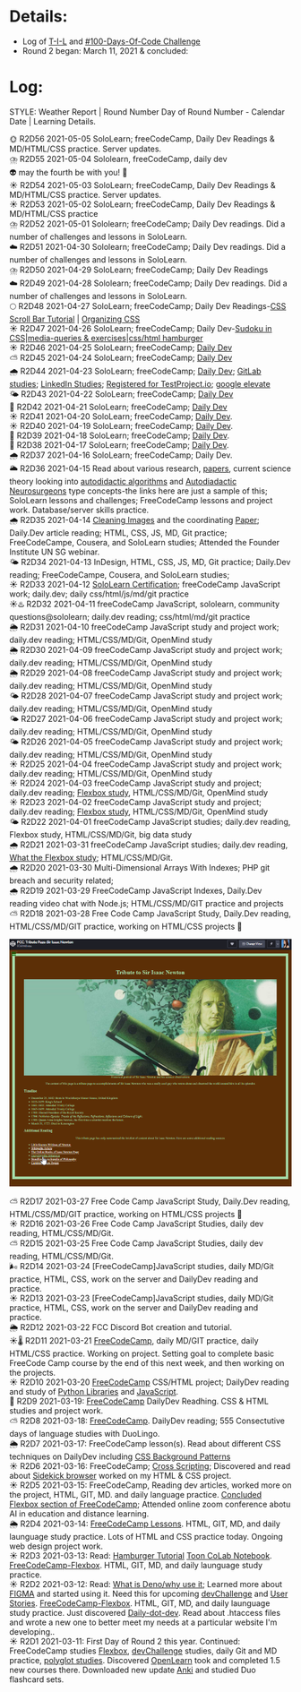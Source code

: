 # Details:
* Log of [T-I-L]((https://github.com/EO4wellness/T-I-L)) and [#100-Days-Of-Code Challenge](https://github.com/EO4wellness/100-days-of-code/)
* Round 2 began: March 11, 2021 & concluded: 

# Log:
STYLE: Weather Report | Round Number Day of Round Number - Calendar Date |  Learning Details. 

🌞 R2D56 2021-05-05 SoloLearn; freeCodeCamp, Daily Dev Readings & MD/HTML/CSS practice. Server updates.<br>
⛈️ R2D55 2021-05-04 Sololearn, freeCodeCamp, daily dev<br>
👽 may the fourth be with you!  👾 <br>
☀️ R2D54 2021-05-03 SoloLearn; freeCodeCamp, Daily Dev Readings & MD/HTML/CSS practice. Server updates.<br>
☀️ R2D53 2021-05-02 SoloLearn; freeCodeCamp, Daily Dev Readings & MD/HTML/CSS practice<br>
⛈️ R2D52 2021-05-01 Sololearn; freeCodeCamp; Daily Dev readings. Did a number of challenges and lessons in SoloLearn.<br>
☁️ R2D51 2021-04-30 Sololearn; freeCodeCamp; Daily Dev readings. Did a number of challenges and lessons in SoloLearn.<br>
⛈️ R2D50 2021-04-29 SoloLearn; freeCodeCamp; Daily Dev Readings<br> 
☁️ R2D49 2021-04-28 Sololearn; freeCodeCamp; Daily Dev readings. Did a number of challenges and lessons in SoloLearn.<br>
🌕 R2D48 2021-04-27 SoloLearn; freeCodeCamp; Daily Dev Readings-[CSS Scroll Bar Tutorial](https://www.freecodecamp.org/news/css-scrollbar-tutorial/) | [Organizing CSS](https://rehansaeed.com/system-for-grouping-and-sorting-css-properties/)<br>
☀️ R2D47 2021-04-26 SoloLearn; freeCodeCamp; Daily Dev-[Sudoku in CSS](https://css-tricks.com/generating-and-solving-sudokus-in-css/)|[media-queries & exercises](https://www.freecodecamp.org/news/learn-css-media-queries-by-building-projects/)|[css/html hamburger](https://unclebigbay.hashnode.dev/building-the-world-simplest-hamburger-with-html-and-css)<br>
☀️ R2D46 2021-04-25 SoloLearn; freeCodeCamp; [Daily Dev](https://pythonawesome.com/github-self-hosted-runner-matrix-build-visualizations-for-kubernetes/)<br>
⛅ R2D45 2021-04-24 SoloLearn; freeCodeCamp; [Daily Dev](https://www.geeksforgeeks.org/7-tips-to-improve-javascript-performance/)<br>
🌧️ R2D44 2021-04-23 SoloLearn; freeCodeCamp; [Daily Dev](https://www.smashingmagazine.com/2021/04/guide-supported-modern-css-pseudo-class-selectors/); [GitLab studies](https://gitlab.edcast.com/); [LinkedIn Studies](https://www.linkedin.com/learning/wordpress-internationalization/welcome); [Registered for TestProject.io](https://app.testproject.io); [google elevate](https://www.youtube.com/watch?v=F1J8bDKVTQ4)<br>
🌤️ R2D43 2021-04-22 SoloLearn; freeCodeCamp; [Daily Dev](https://javascript.plainenglish.io/javascript-tips-3-ways-to-use-the-console-in-a-better-way-49c95d008080)<br>
🧊 R2D42 2021-04-21 SoloLearn; freeCodeCamp; [Daily Dev](https://javascript.plainenglish.io/creating-your-own-boilerplate-f28725568018)<br>
☀️ R2D41 2021-04-20 SoloLearn; freeCodeCamp; [Daily Dev](https://chartscss.org/). <br>
☀️ R2D40 2021-04-19 SoloLearn; freeCodeCamp; [Daily Dev](https://dev.to/surajondev/40-useful-resources-for-mastering-web-1i0h). <br>
🥶 R2D39 2021-04-18 SoloLearn; freeCodeCamp; [Daily Dev](https://dev.to/kiransethu46/50-python-projects-with-source-code-2n7g). <br>
🥶 R2D38 2021-04-17 SoloLearn; freeCodeCamp; [Daily Dev](https://towardsdatascience.com/how-to-import-csv-files-using-pandas-dataframe-error-free-62da3c31393c). <br>
🌧️ R2D37 2021-04-16 SoloLearn; freeCodeCamp; Daily Dev. <br>
🌥️ R2D36 2021-04-15 Read about various research, [papers](https://arxiv.org/pdf/2104.03902.pdf), current science theory looking into [autodidactic algorithms](https://www.popularmechanics.com/science/a36112655/universe-is-self-learning-algorithm/) and [Autodiadactic Neurosurgeons](https://arxiv.org/abs/2102.02638) type concepts-the links here are just a sample of this; SoloLearn lessons and challenges; FreeCodeCamp lessons and project work. Database/server skills practice. <br> 
🌧️ R2D35 2021-04-14 [Cleaning Images](https://alumni.iitm.ac.in/tech-talk/clean-up-neural-networks-show-the-way-to-preserve-photographs/) and the coordinating [Paper](https://ieeexplore.ieee.org/document/9288928); Daily.Dev article reading; HTML, CSS, JS, MD, Git practice; FreeCodeCampe, Cousera, and SoloLearn studies; Attended the Founder Institute UN SG webinar.<br>
🌤️ R2D34 2021-04-13 InDesign, HTML, CSS, JS, MD, Git practice; Daily.Dev reading; FreeCodeCampe, Cousera, and SoloLearn studies;<br>
☀️ R2D33 2021-04-12 [SoloLearn Certification](https://github.com/EO4wellness/T-I-L/blob/main/HTML/SoloLearn/ResonsiveWebDesign.md); freeCodeCamp JavaScript work; daily.dev; daily css/html/js/md/git practice <br>
☀️♨️ R2D32 2021-04-11 freeCodeCamp JavaScript, sololearn, community questions@sololearn; daily.dev reading; css/html/md/git practice<br>
🌦️ R2D31 2021-04-10 freeCodeCamp JavaScript study and project work; daily.dev reading; HTML/CSS/MD/Git, OpenMind study<br>
🌦️ R2D30 2021-04-09 freeCodeCamp JavaScript study and project work; daily.dev reading; HTML/CSS/MD/Git, OpenMind study<br>
🌦️ R2D29 2021-04-08 freeCodeCamp JavaScript study and project work; daily.dev reading; HTML/CSS/MD/Git, OpenMind study<br>
🌤️ R2D28 2021-04-07 freeCodeCamp JavaScript study and project work; daily.dev reading; HTML/CSS/MD/Git, OpenMind study<br> 
🌤️ R2D27 2021-04-06 freeCodeCamp JavaScript study and project work; daily.dev reading; HTML/CSS/MD/Git, OpenMind study<br> 
🌤️ R2D26 2021-04-05 freeCodeCamp JavaScript study and project work; daily.dev reading; HTML/CSS/MD/Git, OpenMind study<br> 
☀️ R2D25 2021-04-04 freeCodeCamp JavaScript study and project work; daily.dev reading; HTML/CSS/MD/Git, OpenMind study<br> 
☀️ R2D24 2021-04-03 freeCodeCamp JavaScript study and project; daily.dev reading; [Flexbox study](https://github.com/EO4wellness/What-The-Flexbox/blob/eo4wellness/readme.md#my-study), HTML/CSS/MD/Git, OpenMind study<br> 
☀️ R2D23 2021-04-02 freeCodeCamp JavaScript study and project; daily.dev reading; [Flexbox study](https://github.com/EO4wellness/What-The-Flexbox/blob/eo4wellness/readme.md#my-study), HTML/CSS/MD/Git, OpenMind study<br> 
🌤️ R2D22 2021-04-01 freeCodeCamp JavaScript studies; daily.dev reading, Flexbox study, HTML/CSS/MD/Git, big data study<br> 
🌧️ R2D21 2021-03-31 freeCodeCamp JavaScript studies; daily.dev reading, [What the Flexbox study](https://github.com/EO4wellness/What-The-Flexbox/blob/eo4wellness/readme.md); HTML/CSS/MD/Git.<br>
🌧️ R2D20 2021-03-30 Multi-Dimensional Arrays With Indexes; PHP git breach and security related; <br>
🌧️ R2D19 2021-03-29 FreeCodeCamp JavaScript Indexes, Daily.Dev reading video chat with Node.js; HTML/CSS/MD/GIT practice and projects<br>
⛅ R2D18 2021-03-28 Free Code Camp JavaScript Study, Daily.Dev reading, HTML/CSS/MD/GIT practice, working on HTML/CSS projects 🐑 <br> 

![FreeCodeCamp-FirstProject-Completed](https://github.com/EO4wellness/T-I-L/blob/main/HTML/free-code-camp-org/projects-folder/Tribute-Page/images/project-over-view.png)

⛅ R2D17 2021-03-27 Free Code Camp JavaScript Study, Daily.Dev reading, HTML/CSS/MD/GIT practice, working on HTML/CSS projects 🐑  <br> 
☀️ R2D16 2021-03-26 Free Code Camp JavaScript Studies, daily dev reading, HTML/CSS/MD/Git.<br>
⛅ R2D15 2021-03-25 Free Code Camp JavaScript Studies, daily dev reading, HTML/CSS/MD/Git.<br>
🌬️ R2D14 2021-03-24 [FreeCodeCamp]JavaScript studies, daily MD/Git practice, HTML, CSS, work on the server and DailyDev reading and practice. <br>
☀️ R2D13 2021-03-23 [FreeCodeCamp]JavaScript studies, daily MD/Git practice, HTML, CSS, work on the server and DailyDev reading and practice. <br>
🌦️ R2D12 2021-03-22 FCC Discord Bot creation and tutorial. <br>
☀️🌡️ R2D11 2021-03-21 [FreeCodeCamp](https://github.com/EO4wellness/T-I-L/blob/main/HTML/free-code-camp-org/CSS-Grid.md), daily MD/GIT practice, daily HTML/CSS practice.  Working on project. Setting goal to complete basic FreeCode Camp course by the end of this next week, and then working on the projects. <br> 
☀️ R2D10 2021-03-20 [FreeCodeCamp](https://github.com/EO4wellness/T-I-L/blob/main/HTML/free-code-camp-org/CSS-Grid.md) CSS/HTML project; DailyDev reading and study of [Python Libraries](https://github.com/EO4wellness/T-I-L/wiki/Python#python-dictionaries) and [JavaScript](https://github.com/EO4wellness/T-I-L/blob/main/JavaScript/topics-reading.md). <br>
🌻 R2D9 2021-03-19: [FreeCodeCamp](https://github.com/EO4wellness/T-I-L/blob/main/HTML/free-code-camp-org/CSS-Grid.md) DailyDev Readhing. CSS & HTML studies and project work.  <br>
⛅ R2D8 2021-03-18: [FreeCodeCamp](https://github.com/EO4wellness/T-I-L/blob/main/HTML/free-code-camp-org/CSS-Grid.md). DailyDev reading; 555 Consectutive days of language studies with DuoLingo.<br>
🌦️ R2D7 2021-03-17: FreeCodeCamp lesson(s).  Read about different CSS techniques on DailyDev including [CSS Background Patterns](https://www.magicpattern.design/tools/css-backgrounds)<br>
☀️ R2D6 2021-03-16: FreeCodeCamp; [Cross Scripting](https://web.dev/strict-csp/); Discovered and read about [Sidekick browser](https://www.meetsidekick.com/) worked on my HTML & CSS project. <br>
☀️ R2D5 2021-03-15: FreeCodeCamp, Reading dev articles, worked more on the project, HTML, GIT, MD. and daily language practice. [Concluded Flexbox section of FreeCodeCamp](https://github.com/EO4wellness/T-I-L/blob/main/HTML/free-code-camp-org/2021-03-15-Flexbox-completion.jpg); Attended online zoom conference abotu AI in education and distance learning.<br>
🌦️ R2D4 2021-03-14: [FreeCodeCamp Lessons](https://github.com/EO4wellness/T-I-L/blob/main/HTML/free-code-camp-org/CSS-Flexbox.md). HTML, GIT, MD, and daily launguage study practice. Lots of HTML and CSS practice today.  Ongoing web design project work. <br>
☀️ R2D3 2021-03-13: Read: [Hamburger Tutorial](https://github.com/EO4wellness/responsive-hamburger-tutorial) [Toon CoLab Notebook](https://colab.research.google.com/drive/1UYOI90G9NBZD7yEt3Bv6h9WIPzepshnF). [FreeCodeCamp-Flexbox](https://github.com/EO4wellness/T-I-L/blob/main/HTML/free-code-camp-org/CSS-Flexbox.md). HTML, GIT, MD, and daily launguage study practice. <br>
☀️ R2D2 2021-03-12: Read: [What is Deno/why use it](https://dev-in-the-web.medium.com/what-is-deno-and-should-we-start-learning-it-6d5bdc2a3acf); Learned more about [FIGMA](https://github.com/EO4wellness/T-I-L/blob/main/HTML/Figma/readme.md) and started using it. Need this for upcoming [devChallenge](https://github.com/EO4wellness/T-I-L/tree/main/HTML/DevChallenges) and [User Stories](https://en.wikipedia.org/wiki/User_story). [FreeCodeCamp-Flexbox](https://github.com/EO4wellness/T-I-L/blob/main/HTML/free-code-camp-org/CSS-Flexbox.md). HTML, GIT, MD, and daily launguage study practice. Just discovered [Daily-dot-dev](https://app.daily.dev/EO4Wellness). Read about .htaccess files and wrote a new one to better meet my needs at a particular website I'm developing..  <br>
☀️ R2D1 2021-03-11: First Day of Round 2 this year. Continued: FreeCodeCamp studies [Flexbox](https://github.com/EO4wellness/T-I-L/blob/main/HTML/free-code-camp-org/CSS-Flexbox.md), [devChallenge](https://github.com/EO4wellness/T-I-L/tree/main/HTML/DevChallenges) studies, daily Git and MD practice, [polyglot studies](https://github.com/EO4wellness/T-I-L/tree/main/polyglot). Discovered [OpenLearn](https://github.com/EO4wellness/T-I-L/tree/main/polyglot/gales/OpenLearn) took and completed 1.5 new courses there. Downloaded new update [Anki](https://apps.ankiweb.net/) and studied Duo flashcard sets.<br>
